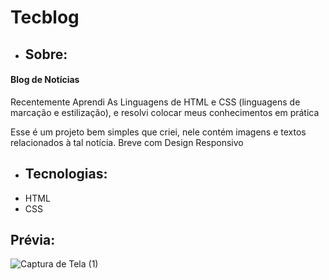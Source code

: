 # Tecblog
 <ul><li><h2>Sobre:</h2></li></ul>
 <h4>Blog de Notícias</h4>
 <p> Recentemente Aprendi As Linguagens de HTML e CSS (linguagens de marcação e estilização), e resolvi colocar meus conhecimentos em prática </p> 
 <p>Esse é um projeto bem simples que criei, nele contém imagens e textos relacionados à tal notícia. Breve com Design Responsivo</p>
 
 <ul><li><h2>Tecnologias:</h2></li>
 <li>HTML</li>
 <li>CSS</li>
 </ul>
 
 <h2>Prévia:</h2>
 
![Captura de Tela (1)](https://user-images.githubusercontent.com/112043267/190920537-d175ca44-2b40-4e59-b317-d0fd8111ba7b.png)
